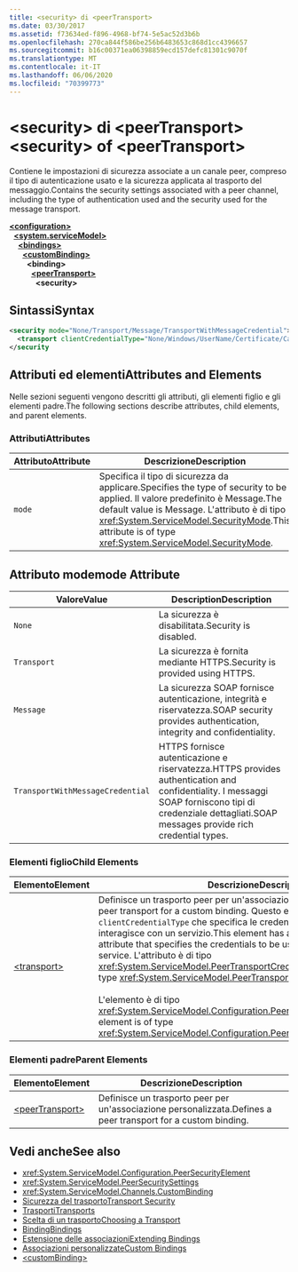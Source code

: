 ```yaml
---
title: <security> di <peerTransport>
ms.date: 03/30/2017
ms.assetid: f73634ed-f896-4968-bf74-5e5ac52d3b6b
ms.openlocfilehash: 270ca844f586be256b6483653c868d1cc4396657
ms.sourcegitcommit: b16c00371ea06398859ecd157defc81301c9070f
ms.translationtype: MT
ms.contentlocale: it-IT
ms.lasthandoff: 06/06/2020
ms.locfileid: "70399773"
---
```

# <a name="security-of-peertransport"></a><span data-ttu-id="4f0f6-102">\<security> di \<peerTransport></span><span class="sxs-lookup"><span data-stu-id="4f0f6-102">\<security> of \<peerTransport></span></span>
<span data-ttu-id="4f0f6-103">Contiene le impostazioni di sicurezza associate a un canale peer, compreso il tipo di autenticazione usato e la sicurezza applicata al trasporto del messaggio.</span><span class="sxs-lookup"><span data-stu-id="4f0f6-103">Contains the security settings associated with a peer channel, including the type of authentication used and the security used for the message transport.</span></span>  
  
[**\<configuration>**](../configuration-element.md)\
&nbsp;&nbsp;[**\<system.serviceModel>**](system-servicemodel.md)\
&nbsp;&nbsp;&nbsp;&nbsp;[**\<bindings>**](bindings.md)\
&nbsp;&nbsp;&nbsp;&nbsp;&nbsp;&nbsp;[**\<customBinding>**](custombinding.md)\
&nbsp;&nbsp;&nbsp;&nbsp;&nbsp;&nbsp;&nbsp;&nbsp;**\<binding>**\
&nbsp;&nbsp;&nbsp;&nbsp;&nbsp;&nbsp;&nbsp;&nbsp;&nbsp;&nbsp;[**\<peerTransport>**](peertransport.md)\
&nbsp;&nbsp;&nbsp;&nbsp;&nbsp;&nbsp;&nbsp;&nbsp;&nbsp;&nbsp;&nbsp;&nbsp;**\<security>**  
  
## <a name="syntax"></a><span data-ttu-id="4f0f6-104">Sintassi</span><span class="sxs-lookup"><span data-stu-id="4f0f6-104">Syntax</span></span>  
  
```xml  
<security mode="None/Transport/Message/TransportWithMessageCredential">
  <transport clientCredentialType="None/Windows/UserName/Certificate/CardSpace" />
</security
```  
  
## <a name="attributes-and-elements"></a><span data-ttu-id="4f0f6-105">Attributi ed elementi</span><span class="sxs-lookup"><span data-stu-id="4f0f6-105">Attributes and Elements</span></span>  
 <span data-ttu-id="4f0f6-106">Nelle sezioni seguenti vengono descritti gli attributi, gli elementi figlio e gli elementi padre.</span><span class="sxs-lookup"><span data-stu-id="4f0f6-106">The following sections describe attributes, child elements, and parent elements.</span></span>  
  
### <a name="attributes"></a><span data-ttu-id="4f0f6-107">Attributi</span><span class="sxs-lookup"><span data-stu-id="4f0f6-107">Attributes</span></span>  
  
|<span data-ttu-id="4f0f6-108">Attributo</span><span class="sxs-lookup"><span data-stu-id="4f0f6-108">Attribute</span></span>|<span data-ttu-id="4f0f6-109">Descrizione</span><span class="sxs-lookup"><span data-stu-id="4f0f6-109">Description</span></span>|  
|---------------|-----------------|  
|`mode`|<span data-ttu-id="4f0f6-110">Specifica il tipo di sicurezza da applicare.</span><span class="sxs-lookup"><span data-stu-id="4f0f6-110">Specifies the type of security to be applied.</span></span> <span data-ttu-id="4f0f6-111">Il valore predefinito è Message.</span><span class="sxs-lookup"><span data-stu-id="4f0f6-111">The default value is Message.</span></span> <span data-ttu-id="4f0f6-112">L'attributo è di tipo <xref:System.ServiceModel.SecurityMode>.</span><span class="sxs-lookup"><span data-stu-id="4f0f6-112">This attribute is of type <xref:System.ServiceModel.SecurityMode>.</span></span>|  
  
## <a name="mode-attribute"></a><span data-ttu-id="4f0f6-113">Attributo mode</span><span class="sxs-lookup"><span data-stu-id="4f0f6-113">mode Attribute</span></span>  
  
|<span data-ttu-id="4f0f6-114">Valore</span><span class="sxs-lookup"><span data-stu-id="4f0f6-114">Value</span></span>|<span data-ttu-id="4f0f6-115">Description</span><span class="sxs-lookup"><span data-stu-id="4f0f6-115">Description</span></span>|  
|-----------|-----------------|  
|`None`|<span data-ttu-id="4f0f6-116">La sicurezza è disabilitata.</span><span class="sxs-lookup"><span data-stu-id="4f0f6-116">Security is disabled.</span></span>|  
|`Transport`|<span data-ttu-id="4f0f6-117">La sicurezza è fornita mediante HTTPS.</span><span class="sxs-lookup"><span data-stu-id="4f0f6-117">Security is provided using HTTPS.</span></span>|  
|`Message`|<span data-ttu-id="4f0f6-118">La sicurezza SOAP fornisce autenticazione, integrità e riservatezza.</span><span class="sxs-lookup"><span data-stu-id="4f0f6-118">SOAP security provides authentication, integrity and confidentiality.</span></span>|  
|`TransportWithMessageCredential`|<span data-ttu-id="4f0f6-119">HTTPS fornisce autenticazione e riservatezza.</span><span class="sxs-lookup"><span data-stu-id="4f0f6-119">HTTPS provides authentication and confidentiality.</span></span> <span data-ttu-id="4f0f6-120">I messaggi SOAP forniscono tipi di credenziale dettagliati.</span><span class="sxs-lookup"><span data-stu-id="4f0f6-120">SOAP messages provide rich credential types.</span></span>|  
  
### <a name="child-elements"></a><span data-ttu-id="4f0f6-121">Elementi figlio</span><span class="sxs-lookup"><span data-stu-id="4f0f6-121">Child Elements</span></span>  
  
|<span data-ttu-id="4f0f6-122">Elemento</span><span class="sxs-lookup"><span data-stu-id="4f0f6-122">Element</span></span>|<span data-ttu-id="4f0f6-123">Descrizione</span><span class="sxs-lookup"><span data-stu-id="4f0f6-123">Description</span></span>|  
|-------------|-----------------|  
|[\<transport>](transport-of-peertransport.md)|<span data-ttu-id="4f0f6-124">Definisce un trasporto peer per un'associazione personalizzata.</span><span class="sxs-lookup"><span data-stu-id="4f0f6-124">Defines a peer transport for a custom binding.</span></span> <span data-ttu-id="4f0f6-125">Questo elemento presenta un attributo `clientCredentialType` che specifica le credenziali da usare quando si interagisce con un servizio.</span><span class="sxs-lookup"><span data-stu-id="4f0f6-125">This element has a `clientCredentialType` attribute that specifies the credentials to be used when interacting with a service.</span></span> <span data-ttu-id="4f0f6-126">L'attributo è di tipo <xref:System.ServiceModel.PeerTransportCredentialType>.</span><span class="sxs-lookup"><span data-stu-id="4f0f6-126">This attribute is of type <xref:System.ServiceModel.PeerTransportCredentialType>.</span></span><br /><br /> <span data-ttu-id="4f0f6-127">L'elemento è di tipo <xref:System.ServiceModel.Configuration.PeerTransportSecurityElement>.</span><span class="sxs-lookup"><span data-stu-id="4f0f6-127">This element is of type <xref:System.ServiceModel.Configuration.PeerTransportSecurityElement>.</span></span>|  
  
### <a name="parent-elements"></a><span data-ttu-id="4f0f6-128">Elementi padre</span><span class="sxs-lookup"><span data-stu-id="4f0f6-128">Parent Elements</span></span>  
  
|<span data-ttu-id="4f0f6-129">Elemento</span><span class="sxs-lookup"><span data-stu-id="4f0f6-129">Element</span></span>|<span data-ttu-id="4f0f6-130">Descrizione</span><span class="sxs-lookup"><span data-stu-id="4f0f6-130">Description</span></span>|  
|-------------|-----------------|  
|[\<peerTransport>](peertransport.md)|<span data-ttu-id="4f0f6-131">Definisce un trasporto peer per un'associazione personalizzata.</span><span class="sxs-lookup"><span data-stu-id="4f0f6-131">Defines a peer transport for a custom binding.</span></span>|  
  
## <a name="see-also"></a><span data-ttu-id="4f0f6-132">Vedi anche</span><span class="sxs-lookup"><span data-stu-id="4f0f6-132">See also</span></span>

- <xref:System.ServiceModel.Configuration.PeerSecurityElement>
- <xref:System.ServiceModel.PeerSecuritySettings>
- <xref:System.ServiceModel.Channels.CustomBinding>
- [<span data-ttu-id="4f0f6-133">Sicurezza del trasporto</span><span class="sxs-lookup"><span data-stu-id="4f0f6-133">Transport Security</span></span>](../../../wcf/feature-details/transport-security.md)
- [<span data-ttu-id="4f0f6-134">Trasporti</span><span class="sxs-lookup"><span data-stu-id="4f0f6-134">Transports</span></span>](../../../wcf/feature-details/transports.md)
- [<span data-ttu-id="4f0f6-135">Scelta di un trasporto</span><span class="sxs-lookup"><span data-stu-id="4f0f6-135">Choosing a Transport</span></span>](../../../wcf/feature-details/choosing-a-transport.md)
- [<span data-ttu-id="4f0f6-136">Binding</span><span class="sxs-lookup"><span data-stu-id="4f0f6-136">Bindings</span></span>](../../../wcf/bindings.md)
- [<span data-ttu-id="4f0f6-137">Estensione delle associazioni</span><span class="sxs-lookup"><span data-stu-id="4f0f6-137">Extending Bindings</span></span>](../../../wcf/extending/extending-bindings.md)
- [<span data-ttu-id="4f0f6-138">Associazioni personalizzate</span><span class="sxs-lookup"><span data-stu-id="4f0f6-138">Custom Bindings</span></span>](../../../wcf/extending/custom-bindings.md)
- [\<customBinding>](custombinding.md)
